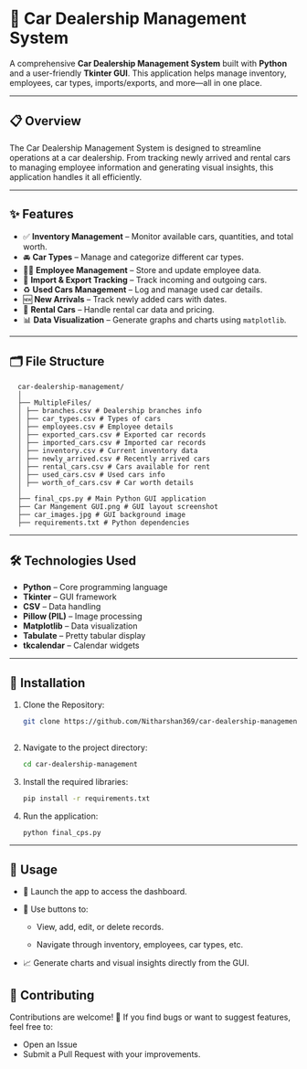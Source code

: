# 🚗 Car Dealership Management System

A comprehensive **Car Dealership Management System** built with **Python** and a user-friendly **Tkinter GUI**. This application helps manage inventory, employees, car types, imports/exports, and more—all in one place.

---

## 📋 Overview

The Car Dealership Management System is designed to streamline operations at a car dealership. From tracking newly arrived and rental cars to managing employee information and generating visual insights, this application handles it all efficiently.

---

## ✨ Features

- ✅ **Inventory Management** – Monitor available cars, quantities, and total worth.
- 🚘 **Car Types** – Manage and categorize different car types.
- 👨‍💼 **Employee Management** – Store and update employee data.
- 🔄 **Import & Export Tracking** – Track incoming and outgoing cars.
- ♻️ **Used Cars Management** – Log and manage used car details.
- 🆕 **New Arrivals** – Track newly added cars with dates.
- 🚗 **Rental Cars** – Handle rental car data and pricing.
- 📊 **Data Visualization** – Generate graphs and charts using `matplotlib`.

---

## 🗂️ File Structure
      
      car-dealership-management/
      │
      ├── MultipleFiles/
      │ ├── branches.csv # Dealership branches info
      │ ├── car_types.csv # Types of cars
      │ ├── employees.csv # Employee details
      │ ├── exported_cars.csv # Exported car records
      │ ├── imported_cars.csv # Imported car records
      │ ├── inventory.csv # Current inventory data
      │ ├── newly_arrived.csv # Recently arrived cars
      │ ├── rental_cars.csv # Cars available for rent
      │ ├── used_cars.csv # Used cars info
      │ ├── worth_of_cars.csv # Car worth details
      │
      ├── final_cps.py # Main Python GUI application
      ├── Car Mangement GUI.png # GUI layout screenshot
      ├── car_images.jpg # GUI background image
      ├── requirements.txt # Python dependencies

---

## 🛠️ Technologies Used

- **Python** – Core programming language
- **Tkinter** – GUI framework
- **CSV** – Data handling
- **Pillow (PIL)** – Image processing
- **Matplotlib** – Data visualization
- **Tabulate** – Pretty tabular display
- **tkcalendar** – Calendar widgets

---

## 🚀 Installation

1. Clone the Repository:
   ```bash
   git clone https://github.com/Nitharshan369/car-dealership-management.git
        
2. Navigate to the project directory:
   ```bash
   cd car-dealership-management

3. Install the required libraries:
   ``` bash
   pip install -r requirements.txt

4. Run the application:
   ```bash
   python final_cps.py

---

## 🧭 Usage

- 📂 Launch the app to access the dashboard.

- 🔘 Use buttons to:

  - View, add, edit, or delete records.

  - Navigate through inventory, employees, car types, etc.

- 📈 Generate charts and visual insights directly from the GUI.


## 🤝 Contributing

Contributions are welcome! 🚀
If you find bugs or want to suggest features, feel free to:
  - Open an Issue
  - Submit a Pull Request with your improvements.
